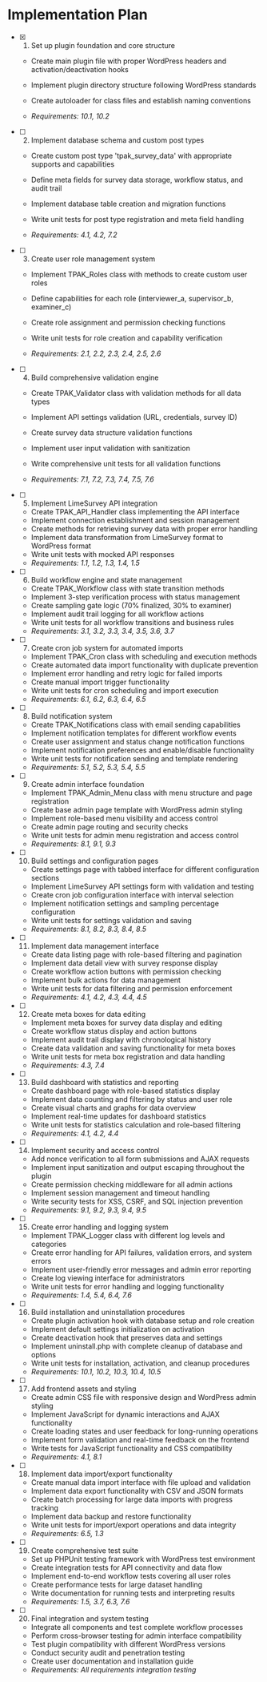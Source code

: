 # Implementation Plan

- [x] 1. Set up plugin foundation and core structure



  - Create main plugin file with proper WordPress headers and activation/deactivation hooks
  - Implement plugin directory structure following WordPress standards
  - Create autoloader for class files and establish naming conventions



  - _Requirements: 10.1, 10.2_

- [ ] 2. Implement database schema and custom post types
  - Create custom post type 'tpak_survey_data' with appropriate supports and capabilities



  - Define meta fields for survey data storage, workflow status, and audit trail
  - Implement database table creation and migration functions
  - Write unit tests for post type registration and meta field handling
  - _Requirements: 4.1, 4.2, 7.2_




- [ ] 3. Create user role management system
  - Implement TPAK_Roles class with methods to create custom user roles
  - Define capabilities for each role (interviewer_a, supervisor_b, examiner_c)
  - Create role assignment and permission checking functions



  - Write unit tests for role creation and capability verification
  - _Requirements: 2.1, 2.2, 2.3, 2.4, 2.5, 2.6_

- [ ] 4. Build comprehensive validation engine
  - Create TPAK_Validator class with validation methods for all data types



  - Implement API settings validation (URL, credentials, survey ID)
  - Create survey data structure validation functions
  - Implement user input validation with sanitization
  - Write comprehensive unit tests for all validation functions
  - _Requirements: 7.1, 7.2, 7.3, 7.4, 7.5, 7.6_

- [ ] 5. Implement LimeSurvey API integration
  - Create TPAK_API_Handler class implementing the API interface
  - Implement connection establishment and session management
  - Create methods for retrieving survey data with proper error handling
  - Implement data transformation from LimeSurvey format to WordPress format
  - Write unit tests with mocked API responses
  - _Requirements: 1.1, 1.2, 1.3, 1.4, 1.5_

- [ ] 6. Build workflow engine and state management
  - Create TPAK_Workflow class with state transition methods
  - Implement 3-step verification process with status management
  - Create sampling gate logic (70% finalized, 30% to examiner)
  - Implement audit trail logging for all workflow actions
  - Write unit tests for all workflow transitions and business rules
  - _Requirements: 3.1, 3.2, 3.3, 3.4, 3.5, 3.6, 3.7_

- [ ] 7. Create cron job system for automated imports
  - Implement TPAK_Cron class with scheduling and execution methods
  - Create automated data import functionality with duplicate prevention
  - Implement error handling and retry logic for failed imports
  - Create manual import trigger functionality
  - Write unit tests for cron scheduling and import execution
  - _Requirements: 6.1, 6.2, 6.3, 6.4, 6.5_

- [ ] 8. Build notification system
  - Create TPAK_Notifications class with email sending capabilities
  - Implement notification templates for different workflow events
  - Create user assignment and status change notification functions
  - Implement notification preferences and enable/disable functionality
  - Write unit tests for notification sending and template rendering
  - _Requirements: 5.1, 5.2, 5.3, 5.4, 5.5_

- [ ] 9. Create admin interface foundation
  - Implement TPAK_Admin_Menu class with menu structure and page registration
  - Create base admin page template with WordPress admin styling
  - Implement role-based menu visibility and access control
  - Create admin page routing and security checks
  - Write unit tests for admin menu registration and access control
  - _Requirements: 8.1, 9.1, 9.3_

- [ ] 10. Build settings and configuration pages
  - Create settings page with tabbed interface for different configuration sections
  - Implement LimeSurvey API settings form with validation and testing
  - Create cron job configuration interface with interval selection
  - Implement notification settings and sampling percentage configuration
  - Write unit tests for settings validation and saving
  - _Requirements: 8.1, 8.2, 8.3, 8.4, 8.5_

- [ ] 11. Implement data management interface
  - Create data listing page with role-based filtering and pagination
  - Implement data detail view with survey response display
  - Create workflow action buttons with permission checking
  - Implement bulk actions for data management
  - Write unit tests for data filtering and permission enforcement
  - _Requirements: 4.1, 4.2, 4.3, 4.4, 4.5_

- [ ] 12. Create meta boxes for data editing
  - Implement meta boxes for survey data display and editing
  - Create workflow status display and action buttons
  - Implement audit trail display with chronological history
  - Create data validation and saving functionality for meta boxes
  - Write unit tests for meta box registration and data handling
  - _Requirements: 4.3, 7.4_

- [ ] 13. Build dashboard with statistics and reporting
  - Create dashboard page with role-based statistics display
  - Implement data counting and filtering by status and user role
  - Create visual charts and graphs for data overview
  - Implement real-time updates for dashboard statistics
  - Write unit tests for statistics calculation and role-based filtering
  - _Requirements: 4.1, 4.2, 4.4_

- [ ] 14. Implement security and access control
  - Add nonce verification to all form submissions and AJAX requests
  - Implement input sanitization and output escaping throughout the plugin
  - Create permission checking middleware for all admin actions
  - Implement session management and timeout handling
  - Write security tests for XSS, CSRF, and SQL injection prevention
  - _Requirements: 9.1, 9.2, 9.3, 9.4, 9.5_

- [ ] 15. Create error handling and logging system
  - Implement TPAK_Logger class with different log levels and categories
  - Create error handling for API failures, validation errors, and system errors
  - Implement user-friendly error messages and admin error reporting
  - Create log viewing interface for administrators
  - Write unit tests for error handling and logging functionality
  - _Requirements: 1.4, 5.4, 6.4, 7.6_

- [ ] 16. Build installation and uninstallation procedures
  - Create plugin activation hook with database setup and role creation
  - Implement default settings initialization on activation
  - Create deactivation hook that preserves data and settings
  - Implement uninstall.php with complete cleanup of database and options
  - Write unit tests for installation, activation, and cleanup procedures
  - _Requirements: 10.1, 10.2, 10.3, 10.4, 10.5_

- [ ] 17. Add frontend assets and styling
  - Create admin CSS file with responsive design and WordPress admin styling
  - Implement JavaScript for dynamic interactions and AJAX functionality
  - Create loading states and user feedback for long-running operations
  - Implement form validation and real-time feedback on the frontend
  - Write tests for JavaScript functionality and CSS compatibility
  - _Requirements: 4.1, 8.1_

- [ ] 18. Implement data import/export functionality
  - Create manual data import interface with file upload and validation
  - Implement data export functionality with CSV and JSON formats
  - Create batch processing for large data imports with progress tracking
  - Implement data backup and restore functionality
  - Write unit tests for import/export operations and data integrity
  - _Requirements: 6.5, 1.3_

- [ ] 19. Create comprehensive test suite
  - Set up PHPUnit testing framework with WordPress test environment
  - Create integration tests for API connectivity and data flow
  - Implement end-to-end workflow tests covering all user roles
  - Create performance tests for large dataset handling
  - Write documentation for running tests and interpreting results
  - _Requirements: 1.5, 3.7, 6.3, 7.6_

- [ ] 20. Final integration and system testing
  - Integrate all components and test complete workflow processes
  - Perform cross-browser testing for admin interface compatibility
  - Test plugin compatibility with different WordPress versions
  - Conduct security audit and penetration testing
  - Create user documentation and installation guide
  - _Requirements: All requirements integration testing_